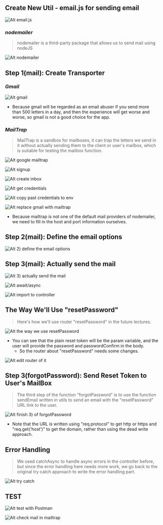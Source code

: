 ## **Create New Util - email.js for sending email**

![Alt email.js](pic/01.jpg)

### _nodemailer_

> nodemailer is a third-party package that allows us to send mail using nodeJS

![Alt nodemailer](pic/02.jpg)

## **Step 1(mail): Create Transporter**

### _Gmail_

![Alt gmail](pic/03.jpg)

- Because gmail will be regarded as an email abuser if you send more than 500 letters in a day, and then the experience will get worse and worse, so gmail is not a good choice for the app.

### _MailTrap_

> MailTrap is a sandbox for mailboxes, it can trap the letters we send in it without actually sending them to the client or user's mailbox, which is suitable for testing the mailbox function.

![Alt google mailtrap](pic/04.jpg)

![Alt signup](pic/05.jpg)

![Alt create inbox](pic/06.jpg)

![Alt get credentials](pic/07.jpg)

![Alt copy past credentials to env](pic/08.jpg)

![Alt replace gmail with mailtrap](pic/09.jpg)

- Because mailtrap is not one of the default mail providers of nodemailer, we need to fill in the host and port information ourselves.

## **Step 2(mail): Define the email options**

![Alt 2) define the email options](pic/10.jpg)

## **Step 3(mail): Actually send the mail**

![Alt 3) actually send the mail](pic/11.jpg)

![Alt await/async](pic/12.jpg)

![Alt import to controller](pic/13.jpg)

## **The Way We'll Use "resetPassword"**

> Here's how we'll use router "resetPassword" in the future lectures.

![Alt the way we use resetPassword](pic/14.jpg)

- You can see that the plain reset token will be the param variable, and the user will provide the password and passwordConfirm in the body.
  - So the router about "resetPassword" needs some changes.

![Alt edit router of it](pic/15.jpg)

## **Step 3(forgotPassword): Send Reset Token to User's MailBox**

> The third step of the function "forgotPassword" is to use the function sendEmail written in utils to send an email with the "resetPassword" URL link to the user.

![Alt finish 3) of forgotPassword](pic/16.jpg)

- Note that the URL is written using "req.protocol" to get http or https and "req.get('host')" to get the domain, rather than using the dead write approach.

## **Error Handling**

> We used catchAsync to handle async errors in the controller before, but since the error handling here needs more work, we go back to the original try catch approach to write the error handling part.

![Alt try catch](pic/17.jpg)

## **TEST**

![Alt test with Postman](pic/18.jpg)

![Alt check mail in mailtrap](pic/19.jpg)
